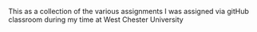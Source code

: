 This as a collection of the various assignments I was assigned via gitHub classroom during my time at West Chester University 
